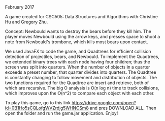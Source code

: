 February 2017

A game created for CSC505: Data Structures and Algorithms with Christine Hu and Gregory Zhu.

Concept: Newbould wants to destroy the bears before they kill him. The player moves Newbould using the arrow keys, and presses space to shoot a note from Newbould's trombone, which kills most bears upon contact. 

We used JavaFX to code the game, and Quadtrees for efficient collision detection of projectiles, bears, and Newbould. To implement the Quadtrees, we extended binary trees with each node having four children; thus the screen was split into quarters. When the number of objects in a quarter exceeds a preset number, that quarter divides into quarters. The Quadtree is constantly changing to follow movement and distribution of objects. The two functions required for the Quadtree are insert and retrieve, both of which are recursive. The big O analysis is O(n log n) time to track collisions, which improves upon the O(n^2) to compare each object with each other.

To play this game, go to this link https://drive.google.com/open?id=0B1Ho5sCQLofgWVZrdjg5WHNCSm8 and pres DOWNLOAD ALL. Then open the folder and run the game.jar application. Enjoy!
